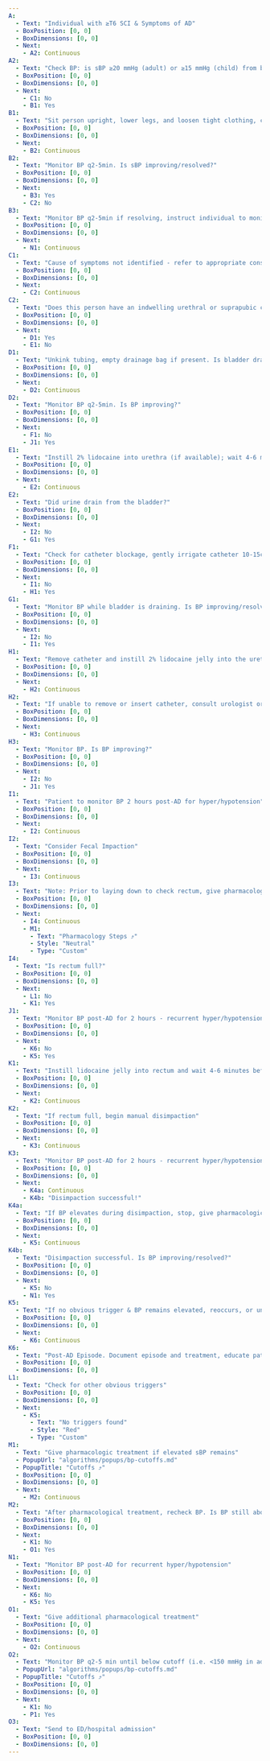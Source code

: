 ```yaml
---
A:
  - Text: "Individual with ≥T6 SCI & Symptoms of AD"
  - BoxPosition: [0, 0]
  - BoxDimensions: [0, 0]
  - Next:
    - A2: Continuous
A2:
  - Text: "Check BP: is sBP ≥20 mmHg (adult) or ≥15 mmHg (child) from baseline?"
  - BoxPosition: [0, 0]
  - BoxDimensions: [0, 0]
  - Next:
    - C1: No
    - B1: Yes
B1:
  - Text: "Sit person upright, lower legs, and loosen tight clothing, compression stockings/abdominal binder."
  - BoxPosition: [0, 0]
  - BoxDimensions: [0, 0]
  - Next:
    - B2: Continuous
B2:
  - Text: "Monitor BP q2-5min. Is sBP improving/resolved?"
  - BoxPosition: [0, 0]
  - BoxDimensions: [0, 0]
  - Next:
    - B3: Yes
    - C2: No
B3:
  - Text: "Monitor BP q2-5min if resolving, instruct individual to monitor BP for 2 hours post-AD"
  - BoxPosition: [0, 0]
  - BoxDimensions: [0, 0]
  - Next:
    - N1: Continuous
C1:
  - Text: "Cause of symptoms not identified - refer to appropriate consultant"
  - BoxPosition: [0, 0]
  - BoxDimensions: [0, 0]
  - Next:
    - C2: Continuous
C2:
  - Text: "Does this person have an indwelling urethral or suprapubic catheter?"
  - BoxPosition: [0, 0]
  - BoxDimensions: [0, 0]
  - Next:
    - D1: Yes
    - E1: No
D1:
  - Text: "Unkink tubing, empty drainage bag if present. Is bladder draining?"
  - BoxPosition: [0, 0]
  - BoxDimensions: [0, 0]
  - Next:
    - D2: Continuous
D2:
  - Text: "Monitor BP q2-5min. Is BP improving?"
  - BoxPosition: [0, 0]
  - BoxDimensions: [0, 0]
  - Next:
    - F1: No
    - J1: Yes
E1:
  - Text: "Instill 2% lidocaine into urethra (if available); wait 4-6 minutes to catheterize bladder"
  - BoxPosition: [0, 0]
  - BoxDimensions: [0, 0]
  - Next:
    - E2: Continuous
E2:
  - Text: "Did urine drain from the bladder?"
  - BoxPosition: [0, 0]
  - BoxDimensions: [0, 0]
  - Next:
    - I2: No
    - G1: Yes
F1:
  - Text: "Check for catheter blockage, gently irrigate catheter 10-15cc for adult (5-10cc for child). Is Catheter blocked?"
  - BoxPosition: [0, 0]
  - BoxDimensions: [0, 0]
  - Next:
    - I1: No
    - H1: Yes
G1:
  - Text: "Monitor BP while bladder is draining. Is BP improving/resolved?"
  - BoxPosition: [0, 0]
  - BoxDimensions: [0, 0]
  - Next:
    - I2: No
    - I1: Yes
H1:
  - Text: "Remove catheter and instill 2% lidocaine jelly into the urethra (wait 4-6 minutes), insert new catheter."
  - BoxPosition: [0, 0]
  - BoxDimensions: [0, 0]
  - Next:
    - H2: Continuous
H2:
  - Text: "If unable to remove or insert catheter, consult urologist or ED, give pharmacological treatment to urologist or ED"
  - BoxPosition: [0, 0]
  - BoxDimensions: [0, 0]
  - Next:
    - H3: Continuous
H3:
  - Text: "Monitor BP. Is BP improving?"
  - BoxPosition: [0, 0]
  - BoxDimensions: [0, 0]
  - Next:
    - I2: No
    - J1: Yes
I1:
  - Text: "Patient to monitor BP 2 hours post-AD for hyper/hypotension"
  - BoxPosition: [0, 0]
  - BoxDimensions: [0, 0]
  - Next:
    - I2: Continuous
I2:
  - Text: "Consider Fecal Impaction"
  - BoxPosition: [0, 0]
  - BoxDimensions: [0, 0]
  - Next:
    - I3: Continuous
I3:
  - Text: "Note: Prior to laying down to check rectum, give pharmacological agent if sBP > 150 mmHg"
  - BoxPosition: [0, 0]
  - BoxDimensions: [0, 0]
  - Next:
    - I4: Continuous
    - M1:
      - Text: "Pharmacology Steps ⤴"
      - Style: "Neutral"
      - Type: "Custom"
I4:
  - Text: "Is rectum full?"
  - BoxPosition: [0, 0]
  - BoxDimensions: [0, 0]
  - Next:
    - L1: No
    - K1: Yes
J1:
  - Text: "Monitor BP post-AD for 2 hours - recurrent hyper/hypotension?"
  - BoxPosition: [0, 0]
  - BoxDimensions: [0, 0]
  - Next:
    - K6: No
    - K5: Yes
K1:
  - Text: "Instill lidocaine jelly into rectum and wait 4-6 minutes before checking rectum"
  - BoxPosition: [0, 0]
  - BoxDimensions: [0, 0]
  - Next:
    - K2: Continuous
K2:
  - Text: "If rectum full, begin manual disimpaction"
  - BoxPosition: [0, 0]
  - BoxDimensions: [0, 0]
  - Next:
    - K3: Continuous
K3:
  - Text: "Monitor BP post-AD for 2 hours - recurrent hyper/hypotension?"
  - BoxPosition: [0, 0]
  - BoxDimensions: [0, 0]
  - Next:
    - K4a: Continuous
    - K4b: "Disimpaction successful!"
K4a:
  - Text: "If BP elevates during disimpaction, stop, give pharmacological intervention and wait 20 minutes. Send to ED if elevated BP persists"
  - BoxPosition: [0, 0]
  - BoxDimensions: [0, 0]
  - Next:
    - K5: Continuous
K4b:
  - Text: "Disimpaction successful. Is BP improving/resolved?"
  - BoxPosition: [0, 0]
  - BoxDimensions: [0, 0]
  - Next:
    - K5: No
    - N1: Yes
K5:
  - Text: "If no obvious trigger & BP remains elevated, reoccurs, or unable to manage hypotension, send to ER or admit for evaluation & management of BP/AD."
  - BoxPosition: [0, 0]
  - BoxDimensions: [0, 0]
  - Next:
    - K6: Continuous
K6:
  - Text: "Post-AD Episode. Document episode and treatment, educate patient, evaluate for preventative measures/medications"
  - BoxPosition: [0, 0]
  - BoxDimensions: [0, 0]
L1:
  - Text: "Check for other obvious triggers"
  - BoxPosition: [0, 0]
  - BoxDimensions: [0, 0]
  - Next:
    - K5:
      - Text: "No triggers found"
      - Style: "Red"
      - Type: "Custom"
M1:
  - Text: "Give pharmacologic treatment if elevated sBP remains"
  - PopupUrl: "algorithms/popups/bp-cutoffs.md"
  - PopupTitle: "Cutoffs ⤴"
  - BoxPosition: [0, 0]
  - BoxDimensions: [0, 0]
  - Next:
    - M2: Continuous
M2:
  - Text: "After pharmacological treatment, recheck BP. Is BP still above cutoff?"
  - BoxPosition: [0, 0]
  - BoxDimensions: [0, 0]
  - Next:
    - K1: No
    - O1: Yes
N1:
  - Text: "Monitor BP post-AD for recurrent hyper/hypotension"
  - BoxPosition: [0, 0]
  - BoxDimensions: [0, 0]
  - Next:
    - K6: No
    - K5: Yes
O1:
  - Text: "Give additional pharmacological treatment"
  - BoxPosition: [0, 0]
  - BoxDimensions: [0, 0]
  - Next:
    - O2: Continuous
O2:
  - Text: "Monitor BP q2-5 min until below cutoff (i.e. <150 mmHg in adults). Still above cutoff?"
  - PopupUrl: "algorithms/popups/bp-cutoffs.md"
  - PopupTitle: "Cutoffs ⤴"
  - BoxPosition: [0, 0]
  - BoxDimensions: [0, 0]
  - Next:
    - K1: No
    - P1: Yes
O3:
  - Text: "Send to ED/hospital admission"
  - BoxPosition: [0, 0]
  - BoxDimensions: [0, 0]
---
```


